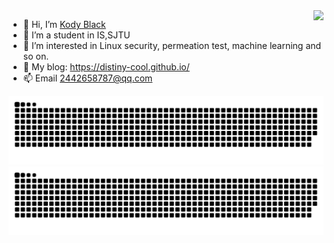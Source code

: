 <img align="right" src="https://github-readme-stats.vercel.app/api?username=distiny-cool&show_icons=true&icon_color=CE1D2D&text_color=718096&bg_color=ffffff&hide_title=true" />

- 👋 Hi, I’m [Kody Black](https://github.com/distiny-cool)
- 👀 I’m a student in IS,SJTU
- 🌱 I’m interested in Linux security, permeation test, machine learning and so on.
- 🚅 My blog: https://distiny-cool.github.io/
- 📫 Email 2442658787@qq.com

![github contribution grid snake animation](https://raw.githubusercontent.com/distiny-cool/distiny-cool/output/github-contribution-grid-snake-dark.svg#gh-dark-mode-only)![github contribution grid snake animation](https://raw.githubusercontent.com/distiny-cool/distiny-cool/output/github-contribution-grid-snake.svg#gh-light-mode-only)

<!---
distiny-cool/distiny-cool is a ✨ special ✨ repository because its `README.md` (this file) appears on your GitHub profile.
You can click the Preview link to take a look at your changes.

# 下面这些是一些有趣的配置，不过过于臃肿，就不使用了，来自https://github.com/alexandresanlim/Badges4-README.md-Profile

<img align="right" src="https://profile-counter.glitch.me/distiny-cool/count.svg" />

<img src="https://github-readme-stats.vercel.app/api/top-langs/?username=distiny-cool&show_icons=true&icon_color=CE1D2D&text_color=718096&bg_color=ffffff&hide_title=true" /> <img align="right" src="https://github-profile-trophy.vercel.app/?username=distiny-cool&show_icons=true&icon_color=CE1D2D&text_color=718096&bg_color=ffffff&hide_title=true" />

<img src="https://github-profile-summary-cards.vercel.app/api/cards/profile-details?username=distiny-cool&theme=vue&show_icons=true&icon_color=CE1D2D&text_color=718096&bg_color=ffffff&hide_title=true" />

<img src="https://activity-graph.herokuapp.com/graph?username=distiny-cool&theme=minimal&show_icons=true&icon_color=CE1D2D&text_color=718096&bg_color=ffffff&hide_title=true" />

--->


